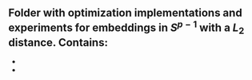 Folder with optimization implementations and experiments for embeddings in $S^{p-1}$ with a $L_2$ distance. Contains:
-
-
-
